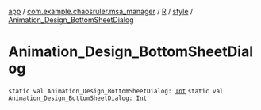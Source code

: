 [app](../../../index.md) / [com.example.chaosruler.msa_manager](../../index.md) / [R](../index.md) / [style](index.md) / [Animation_Design_BottomSheetDialog](.)

# Animation_Design_BottomSheetDialog

`static val Animation_Design_BottomSheetDialog: `[`Int`](https://kotlinlang.org/api/latest/jvm/stdlib/kotlin/-int/index.html)
`static val Animation_Design_BottomSheetDialog: `[`Int`](https://kotlinlang.org/api/latest/jvm/stdlib/kotlin/-int/index.html)